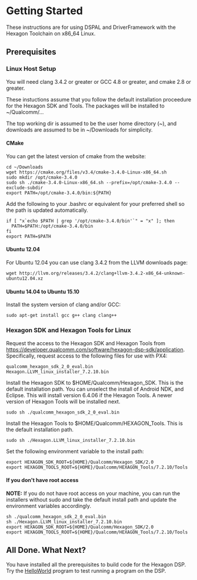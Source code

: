 # Getting Started

These instructions are for using DSPAL and DriverFramework with the Hexagon Toolchain on x86_64 Linux.

## Prerequisites

### Linux Host Setup

You will need clang 3.4.2 or greater or GCC 4.8 or greater, and cmake 2.8 or greater.

These instuctions assume that you follow the default installation proceedure for the Hexagon SDK and Tools.
The packages will be installed to ~/Qualcomm/...

The top working dir is assumed to be the user home directory (~), and downloads are assumed to be in
~/Downloads for simplicity.

#### CMake

You can get the latest version of cmake from the website:

```
cd ~/Downloads
wget https://cmake.org/files/v3.4/cmake-3.4.0-Linux-x86_64.sh
sudo mkdir /opt/cmake-3.4.0
sudo sh ./cmake-3.4.0-Linux-x86_64.sh --prefix=/opt/cmake-3.4.0 --exclude-subdir
export PATH=/opt/cmake-3.4.0/bin:${PATH}
```

Add the following to your .bashrc or equivalent for your preferred shell so the path is
updated automatically.

```
if [ "x`echo $PATH | grep '/opt/cmake-3.4.0/bin'`" = "x" ]; then
  PATH=$PATH:/opt/cmake-3.4.0/bin
fi
export PATH=$PATH
```

#### Ubuntu 12.04
For Ubuntu 12.04 you can use clang 3.4.2 from the LLVM downloads page:

```
wget http://llvm.org/releases/3.4.2/clang+llvm-3.4.2-x86_64-unknown-ubuntu12.04.xz
```
#### 

#### Ubuntu 14.04 to Ubuntu 15.10
Install the system version of clang and/or GCC:

```
sudo apt-get install gcc g++ clang clang++
```

### Hexagon SDK and Hexagon Tools for Linux

Request the access to the Hexagon SDK and Hexagon Tools from https://developer.qualcomm.com/software/hexagon-dsp-sdk/application.
Specifically, request access to the following files for use with PX4:

```
qualcomm_hexagon_sdk_2_0_eval.bin
Hexagon.LLVM_linux_installer_7.2.10.bin 
```

Install the Hexagon SDK to $HOME/Qualcomm/Hexagon_SDK. This is the default installation path.
You can unselect the install of Android NDK, and Eclipse. This will install version 6.4.06 if the Hexagon Tools. 
A newer version of Hexagon Tools will be installed next.

```
sudo sh ./qualcomm_hexagon_sdk_2_0_eval.bin
```

Install the Hexagon Tools to $HOME/Qualcomm/HEXAGON_Tools. This is the default installation path.

```
sudo sh ./Hexagon.LLVM_linux_installer_7.2.10.bin
```

Set the following environment variable to the install path:

```
export HEXAGON_SDK_ROOT=${HOME}/Qualcomm/Hexagon_SDK/2.0
export HEXAGON_TOOLS_ROOT=${HOME}/Qualcomm/HEXAGON_Tools/7.2.10/Tools
```

#### If you don't have root access

**NOTE:** If you do not have root access on your machine, you can run the installers without sudo and take the default install path and update the environment variables accordingly.

```
sh ./qualcomm_hexagon_sdk_2_0_eval.bin
sh ./Hexagon.LLVM_linux_installer_7.2.10.bin
export HEXAGON_SDK_ROOT=${HOME}/Qualcomm/Hexagon_SDK/2.0
export HEXAGON_TOOLS_ROOT=${HOME}/Qualcomm/HEXAGON_Tools/7.2.10/Tools
```
## All Done. What Next?

You have installed all the prerequisites to build code for the Hexagon DSP. Try the [HelloWorld](HelloWorld.md)
program to test running a program on the DSP.

